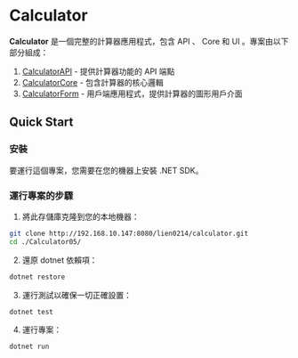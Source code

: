 # Calculator

**Calculator** 是一個完整的計算器應用程式，包含 API 、 Core 和 UI 。專案由以下部分組成：

1. [CalculatorAPI](CalculatorAPI/README.md) - 提供計算器功能的 API 端點
2. [CalculatorCore](CalculatorCore/README.md) - 包含計算器的核心邏輯
3. [CalculatorForm](CalculatorForm/README.md) - 用戶端應用程式，提供計算器的圖形用戶介面

## Quick Start

### 安裝

要運行這個專案，您需要在您的機器上安裝 .NET SDK。

### 運行專案的步驟

1. 將此存儲庫克隆到您的本地機器：
```sh
git clone http://192.168.10.147:8080/lien0214/calculator.git
cd ./Calculator05/
```
2. 還原 dotnet 依賴項：
```sh
dotnet restore
```
3. 運行測試以確保一切正確設置：
```sh
dotnet test
```
4. 運行專案：
```sh
dotnet run
```